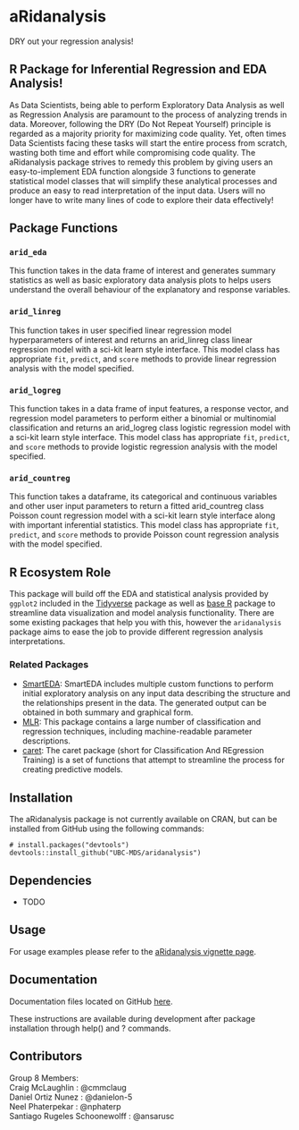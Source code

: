 # aRidanalysis 

DRY out your regression analysis!

## R Package for Inferential Regression and EDA Analysis!

As Data Scientists, being able to perform Exploratory Data Analysis as well as Regression Analysis are paramount to the process of analyzing trends in data. Moreover, following the DRY (Do Not Repeat Yourself) principle is regarded as a majority priority for maximizing code quality. Yet, often times Data Scientists facing these tasks will start the entire process from scratch, wasting both time and effort while compromising code quality. The aRidanalysis package strives to remedy this problem by giving users an easy-to-implement EDA function alongside 3 functions to generate statistical model classes that will simplify these analytical processes and produce an easy to read interpretation of the input data. Users will no longer have to write many lines of code to explore their data effectively! 

## Package Functions

### `arid_eda`

This function takes in the data frame of interest and generates summary statistics as well as basic exploratory data analysis plots to helps users understand the overall behaviour of the explanatory and response variables.

### `arid_linreg`

This function takes in user specified linear regression model hyperparameters of interest and returns an arid_linreg class linear regression model with a sci-kit learn style interface. This model class has appropriate `fit`, `predict`, and `score` methods to provide linear regression analysis with the model specified.

### `arid_logreg`

This function takes in a data frame of input features, a response vector, and regression model parameters to perform either a binomial or multinomial classification and returns an arid_logreg class logistic regression model with a sci-kit learn style interface. This model class has appropriate `fit`, `predict`, and `score` methods to provide logistic regression analysis with the model specified.

### `arid_countreg`

This function takes a dataframe, its categorical and continuous variables and other user input parameters to return a fitted arid_countreg class Poisson count regression model with a sci-kit learn style interface along with important inferential statistics. This model class has appropriate `fit`, `predict`, and `score` methods to provide Poisson count regression analysis with the model specified.

## R Ecosystem Role

This package will build off the EDA and statistical analysis provided by `ggplot2` included in the [Tidyverse](https://ggplot2.tidyverse.org/#:~:text=Learning%20ggplot2&text=The%20Data%20Visualisation%20and%20Graphics,ggplot2%20as%20quickly%20as%20possible.) package as well as [base R](https://stat.ethz.ch/R-manual/R-devel/library/base/html/00Index.html) package to streamline data visualization and model analysis functionality. There are some existing packages that help you with this, however the `aridanalysis` package aims to ease the job to provide different regression analysis interpretations. 

### Related Packages

- [SmartEDA](https://cran.r-project.org/web/packages/SmartEDA/vignettes/SmartEDA.html): SmartEDA includes multiple custom functions to perform initial exploratory analysis on any input data describing the structure and the relationships present in the data. The generated output can be obtained in both summary and graphical form.
- [MLR](https://cran.r-project.org/web/packages/mlr/index.html): This package contains a large number of classification and regression techniques, including machine-readable parameter descriptions.
- [caret](http://topepo.github.io/caret/index.html): The caret package (short for Classification And REgression Training) is a set of functions that attempt to streamline the process for creating predictive models.

## Installation

The aRidanalysis package is not currently available on CRAN, but can be installed from GitHub using the following commands:

```
# install.packages("devtools")
devtools::install_github("UBC-MDS/aridanalysis")
```

## Dependencies

- TODO

## Usage

For usage examples please refer to the [aRidanalysis vignette page]().

## Documentation

Documentation files located on GitHub [here](https://github.com/UBC-MDS/aRidanalysis/tree/main/man).

These instructions are available during development after package installation through help(<function>) and ?<function> commands.

## Contributors

Group 8 Members:  
Craig McLaughlin              : @cmmclaug  
Daniel Ortiz Nunez            : @danielon-5  
Neel Phaterpekar              : @nphaterp  
Santiago Rugeles Schoonewolff : @ansarusc  
